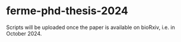 # ferme-phd-thesis-2024

Scripts will be uploaded once the paper is available on bioRxiv, i.e. in October 2024.
